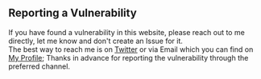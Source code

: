 ## Reporting a Vulnerability

If you have found a vulnerability in this website, please reach out to me directly, let me know and don't create an Issue for it.  
The best way to reach me is on [Twitter](https://twitter.com/chase_manning_) or via Email which you can find on [My Profile](https://github.com/chase-manning/);
Thanks in advance for reporting the vulnerability through the preferred channel.
